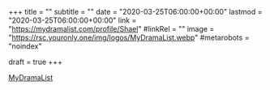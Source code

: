 +++
title = ""
subtitle = ""
date = "2020-03-25T06:00:00+00:00"
lastmod = "2020-03-25T06:00:00+00:00"
link = "https://mydramalist.com/profile/Shael"
#linkRel = ""
image = "https://rsc.youronly.one/img/logos/MyDramaList.webp"
#metarobots = "noindex"

draft = true
+++

[MyDramaList](https://mydramalist.com/profile/Shael "MyDramaList")
